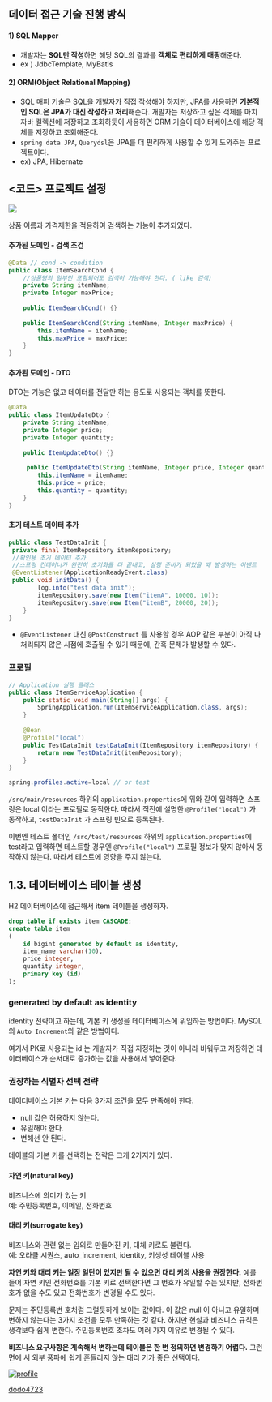 ## 데이터 접근 기술 진행 방식 

#### 1) SQL Mapper
- 개발자는 **SQL만 작성**하면 해당 SQL의 결과를 **객체로 편리하게 매핑**해준다.  
- ex ) JdbcTemplate, MyBatis

#### 2) ORM(Object Relational Mapping)
- SQL 매퍼 기술은 SQL을 개발자가 직접 작성해야 하지만, JPA를 사용하면 **기본적인 SQL은 JPA가 대신 작성하고 처리**해준다. 개발자는 저장하고 싶은 객체를 마치 자바 컬렉션에 저장하고 조회하듯이 사용하면 ORM 기술이 데이터베이스에 해당 객체를 저장하고 조회해준다.
- `spring data JPA`, `Querydsl`은 JPA를 더 편리하게 사용할 수 있게 도와주는 프로젝트이다.
-  ex) JPA, Hibernate


  
## <코드> 프로젝트 설정

![](https://velog.velcdn.com/images/dodo4723/post/7434a3e7-1993-4b17-915a-65f1634fce43/image.png)

상품 이름과 가격제한을 적용하여 검색하는 기능이 추가되었다.

#### 추가된 도메인 - 검색 조건
```java
@Data // cond -> condition
public class ItemSearchCond {
	//상품명의 일부만 포함되어도 검색이 가능해야 한다. ( like 검색)
 	private String itemName;
 	private Integer maxPrice;
    
 	public ItemSearchCond() {}
    
 	public ItemSearchCond(String itemName, Integer maxPrice) {
 		this.itemName = itemName;
 		this.maxPrice = maxPrice;
 	}
}
```


#### 추가된 도메인 - DTO
DTO는 기능은 없고 데이터를 전달만 하는 용도로 사용되는 객체를 뜻한다.

```java
@Data
public class ItemUpdateDto {
 	private String itemName;
 	private Integer price;
 	private Integer quantity;
    
 	public ItemUpdateDto() {}
    
	 public ItemUpdateDto(String itemName, Integer price, Integer quantity) {
 		this.itemName = itemName;
 		this.price = price;
 		this.quantity = quantity;
 	}
}
```


#### 초기 테스트 데이터 추가
```java
public class TestDataInit {
 private final ItemRepository itemRepository;
 //확인용 초기 데이터 추가
 //스프링 컨테이너가 완전히 초기화를 다 끝내고, 실행 준비가 되었을 때 발생하는 이벤트
 @EventListener(ApplicationReadyEvent.class)
 public void initData() {
 		log.info("test data init");
 		itemRepository.save(new Item("itemA", 10000, 10));
 		itemRepository.save(new Item("itemB", 20000, 20));
 	}
}
```

- `@EventListener` 대신 `@PostConstruct` 를 사용할 경우 AOP 같은 부분이 아직 다 처리되지 않은 시점에 호출될 수 있기 때문에, 간혹 문제가 발생할 수 있다.

### 프로필

```java
// Application 실행 클래스
public class ItemServiceApplication {
	public static void main(String[] args) {
		SpringApplication.run(ItemServiceApplication.class, args);
	}
    
	@Bean
	@Profile("local")
	public TestDataInit testDataInit(ItemRepository itemRepository) {
		return new TestDataInit(itemRepository);
	}
}
```

```java
spring.profiles.active=local // or test
```

`/src/main/resources` 하위의 `application.properties`에 위와 같이 입력하면 스프링은 local 이라는 프로필로 동작한다. 따라서 직전에 설명한 `@Profile("local")` 가 동작하고, `testDataInit` 가 스프링 빈으로 등록된다.

이번엔 테스트 폴더인 `/src/test/resources` 하위의 `application.properties`에 test라고 입력하면 테스트할 경우엔 `@Profile("local")` 프로필 정보가 맞지 않아서 동작하지 않는다. 따라서 테스트에 영향을 주지 않는다.

  

## 1.3. 데이터베이스 테이블 생성

H2 데이터베이스에 접근해서 item 테이블을 생성하자.

```sql
drop table if exists item CASCADE;
create table item
(
 	id bigint generated by default as identity,
 	item_name varchar(10),
 	price integer,
 	quantity integer,
 	primary key (id)
);
```

  

### generated by default as identity

identity 전략이고 하는데, 기본 키 생성을 데이터베이스에 위임하는 방법이다. MySQL의 `Auto Increment`와 같은 방법이다.

여기서 PK로 사용되는 id 는 개발자가 직접 지정하는 것이 아니라 비워두고 저장하면 데이터베이스가 순서대로 증가하는 값을 사용해서 넣어준다.

  

### 권장하는 식별자 선택 전략

데이터베이스 기본 키는 다음 3가지 조건을 모두 만족해야 한다.

-   null 값은 허용하지 않는다.
-   유일해야 한다.
-   변해선 안 된다.

테이블의 기본 키를 선택하는 전략은 크게 2가지가 있다.

#### 자연 키(natural key)

비즈니스에 의미가 있는 키  
예: 주민등록번호, 이메일, 전화번호

#### 대리 키(surrogate key)

비즈니스와 관련 없는 임의로 만들어진 키, 대체 키로도 불린다.  
예: 오라클 시퀀스, auto_increment, identity, 키생성 테이블 사용

**자연 키와 대리 키는 일장 일단이 있지만 될 수 있으면 대리 키의 사용을 권장한다.** 예를 들어 자연 키인 전화번호를 기본 키로 선택한다면 그 번호가 유일할 수는 있지만, 전화번호가 없을 수도 있고 전화번호가 변경될 수도 있다.

문제는 주민등록번 호처럼 그럴듯하게 보이는 값이다. 이 값은 null 이 아니고 유일하며 변하지 않는다는 3가지 조건을 모두 만족하는 것 같다. 하지만 현실과 비즈니스 규칙은 생각보다 쉽게 변한다. 주민등록번호 조차도 여러 가지 이유로 변경될 수 있다.

**비즈니스 요구사항은 계속해서 변하는데 테이블은 한 번 정의하면 변경하기 어렵다.** 그런면에 서 외부 풍파에 쉽게 흔들리지 않는 대리 키가 좋은 선택이다.

[![profile](https://velog.velcdn.com/images/dodo4723/profile/d2b1a5a9-60a7-43a8-ae70-5e1d90700b7d/image.jpg)](https://velog.io/@dodo4723)

[dodo4723](https://velog.io/@dodo4723)